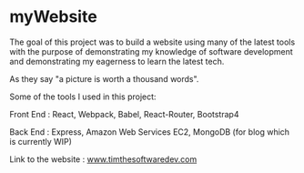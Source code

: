# myWebsite

The goal of this project was to build a website using many of the latest tools with the purpose of demonstrating my knowledge of software development and demonstrating my eagerness to learn the latest tech.

As they say "a picture is worth a thousand words".

Some of the tools I used in this project:

  Front End : 
    React, Webpack, Babel, React-Router, Bootstrap4
  
  Back End : 
    Express, Amazon Web Services EC2, MongoDB (for blog which is currently WIP)

Link to the website : www.timthesoftwaredev.com

